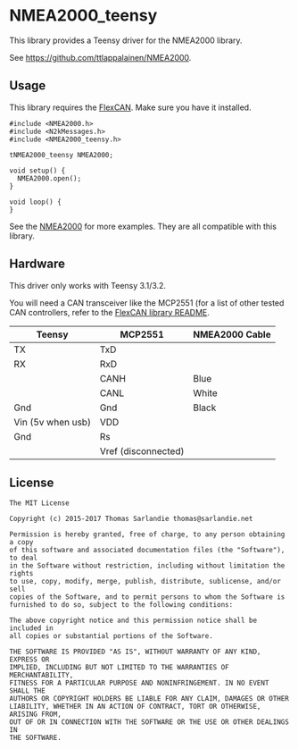 # NMEA2000_teensy

This library provides a Teensy driver for the NMEA2000 library.

See https://github.com/ttlappalainen/NMEA2000.


## Usage

This library requires the [FlexCAN](https://github.com/teachop/FlexCAN_Library). Make sure you have it installed.


    #include <NMEA2000.h>
    #include <N2kMessages.h>
    #include <NMEA2000_teensy.h>

    tNMEA2000_teensy NMEA2000;

    void setup() {
      NMEA2000.open();
    }

    void loop() {
    }

See the [NMEA2000](https://github.com/ttlappalainen/NMEA2000) for more examples. They are all compatible with this library.

## Hardware

This driver only works with Teensy 3.1/3.2.

You will need a CAN transceiver like the MCP2551 (for a list of other tested CAN controllers, refer to the [FlexCAN library README](https://github.com/teachop/FlexCAN_Library).

|      Teensy       |       MCP2551       | NMEA2000 Cable |
| ----------------- | ------------------- | -------------- |
|        TX         |         TxD         |                |
|        RX         |         RxD         |                |
|                   |        CANH         |      Blue      |
|                   |        CANL         |     White      |
|        Gnd        |         Gnd         |     Black      |
| Vin (5v when usb) |         VDD         |                |
|        Gnd        |         Rs          |                |
|                   | Vref (disconnected) |                |

## License

    The MIT License

    Copyright (c) 2015-2017 Thomas Sarlandie thomas@sarlandie.net

    Permission is hereby granted, free of charge, to any person obtaining a copy
    of this software and associated documentation files (the "Software"), to deal
    in the Software without restriction, including without limitation the rights
    to use, copy, modify, merge, publish, distribute, sublicense, and/or sell
    copies of the Software, and to permit persons to whom the Software is
    furnished to do so, subject to the following conditions:

    The above copyright notice and this permission notice shall be included in
    all copies or substantial portions of the Software.

    THE SOFTWARE IS PROVIDED "AS IS", WITHOUT WARRANTY OF ANY KIND, EXPRESS OR
    IMPLIED, INCLUDING BUT NOT LIMITED TO THE WARRANTIES OF MERCHANTABILITY,
    FITNESS FOR A PARTICULAR PURPOSE AND NONINFRINGEMENT. IN NO EVENT SHALL THE
    AUTHORS OR COPYRIGHT HOLDERS BE LIABLE FOR ANY CLAIM, DAMAGES OR OTHER
    LIABILITY, WHETHER IN AN ACTION OF CONTRACT, TORT OR OTHERWISE, ARISING FROM,
    OUT OF OR IN CONNECTION WITH THE SOFTWARE OR THE USE OR OTHER DEALINGS IN
    THE SOFTWARE.
